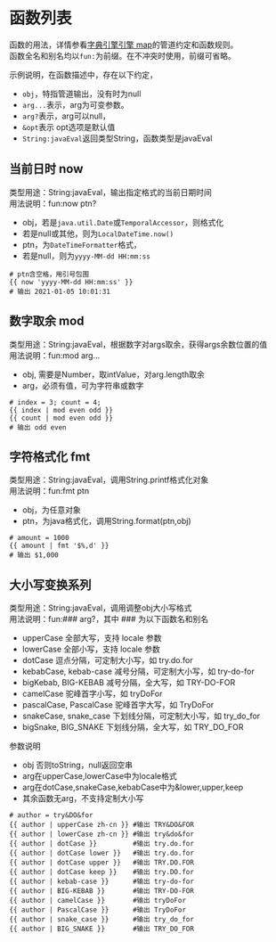 # 函数列表

函数的用法，详情参看[字典引擎引擎 map](./readme.md#7.1.字典引擎-map)的管道约定和函数规则。  
函数全名和别名均以`fun:`为前缀。在不冲突时使用，前缀可省略。

示例说明，在函数描述中，存在以下约定，
* `obj`，特指管道输出，没有时为null
* `arg...`表示，arg为可变参数。
* `arg?`表示，arg可以null，
* `&opt`表示 opt选项是默认值
* `String:javaEval`返回类型String，函数类型是javaEval

## 当前日时 now

类型用途：String:javaEval，输出指定格式的当前日期时间  
用法说明：fun:now ptn?
   - obj，若是`java.util.Date`或`TemporalAccessor`，则格式化
   - 若是null或其他，则为`LocalDateTime.now()`
   - ptn，为`DateTimeFormatter`格式，
   - 若是null，则为`yyyy-MM-dd HH:mm:ss`

```
# ptn含空格，用引号包围
{{ now 'yyyy-MM-dd HH:mm:ss' }}
# 输出 2021-01-05 10:01:31
```

## 数字取余 mod

类型用途：String:javaEval，根据数字对args取余，获得args余数位置的值  
用法说明：fun:mod arg... 
   - obj, 需要是Number，取intValue，对arg.length取余
   - arg，必须有值，可为字符串或数字

```
# index = 3; count = 4;
{{ index | mod even odd }}
{{ count | mod even odd }}
# 输出 odd even
```

## 字符格式化 fmt

类型用途：String:javaEval，调用String.printf格式化对象  
用法说明：fun:fmt ptn 
   - obj，为任意对象
   - ptn，为java格式化，调用String.format(ptn,obj)

```
# amount = 1000
{{ amount | fmt '$%,d' }}
# 输出 $1,000
```

## 大小写变换系列

类型用途：String:javaEval，调用调整obj大小写格式  
用法说明：fun:### arg?，其中 ### 为以下函数名和别名

 * upperCase 全部大写，支持 locale 参数
 * lowerCase 全部小写，支持 locale 参数
 * dotCase 逗点分隔，可定制大小写，如 try.do.for
 * kebabCase, kebab-case 减号分隔，可定制大小写，如 try-do-for
 * bigKebab, BIG-KEBAB 减号分隔，全大写，如 TRY-DO-FOR
 * camelCase 驼峰首字小写，如 tryDoFor
 * pascalCase, PascalCase 驼峰首字大写，如 TryDoFor
 * snakeCase, snake_case 下划线分隔，可定制大小写，如 try_do_for
 * bigSnake, BIG_SNAKE 下划线分隔，全大写，如 TRY_DO_FOR

参数说明
  * obj 否则toString，null返回空串
  * arg在upperCase,lowerCase中为locale格式
  * arg在dotCase,snakeCase,kebabCase中为&lower,upper,keep
  * 其余函数无arg，不支持定制大小写
  
 ```
 # author = try&DO&for
 {{ author | upperCase zh-cn }} #输出 TRY&DO&FOR
 {{ author | lowerCase zh-cn }} #输出 try&do&for
 {{ author | dotCase }}         #输出 try.do.for
 {{ author | dotCase lower }}   #输出 try.do.for
 {{ author | dotCase upper }}   #输出 TRY.DO.FOR
 {{ author | dotCase keep }}    #输出 try.DO.for
 {{ author | kebab-case }}      #输出 try-do-for
 {{ author | BIG-KEBAB }}       #输出 TRY-DO-FOR
 {{ author | camelCase }}       #输出 tryDoFor
 {{ author | PascalCase }}      #输出 TryDoFor
 {{ author | snake_case }}      #输出 try_do_for
 {{ author | BIG_SNAKE }}       #输出 TRY_DO_FOR
 ```

